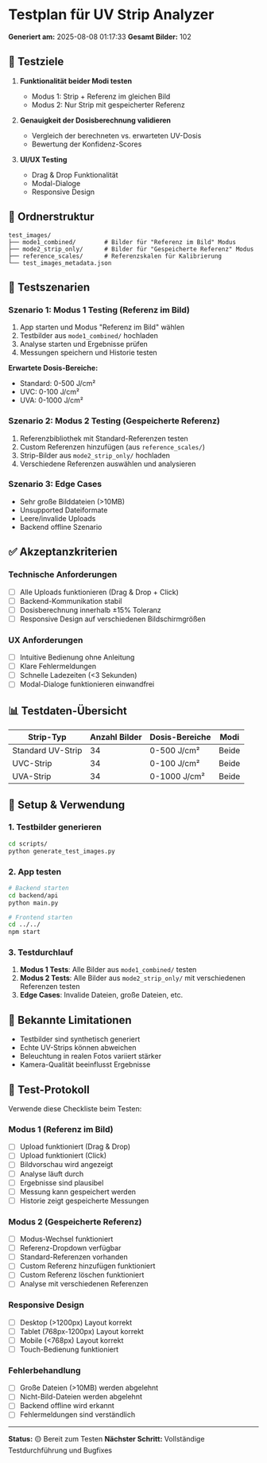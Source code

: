# Testplan für UV Strip Analyzer

**Generiert am:** 2025-08-08 01:17:33
**Gesamt Bilder:** 102

## 🎯 Testziele

1. **Funktionalität beider Modi testen**
   - Modus 1: Strip + Referenz im gleichen Bild
   - Modus 2: Nur Strip mit gespeicherter Referenz

2. **Genauigkeit der Dosisberechnung validieren**
   - Vergleich der berechneten vs. erwarteten UV-Dosis
   - Bewertung der Konfidenz-Scores

3. **UI/UX Testing**
   - Drag & Drop Funktionalität
   - Modal-Dialoge
   - Responsive Design

## 📂 Ordnerstruktur

```
test_images/
├── mode1_combined/        # Bilder für "Referenz im Bild" Modus
├── mode2_strip_only/      # Bilder für "Gespeicherte Referenz" Modus  
├── reference_scales/      # Referenzskalen für Kalibrierung
└── test_images_metadata.json
```

## 🧪 Testszenarien

### Szenario 1: Modus 1 Testing (Referenz im Bild)
1. App starten und Modus "Referenz im Bild" wählen
2. Testbilder aus `mode1_combined/` hochladen
3. Analyse starten und Ergebnisse prüfen
4. Messungen speichern und Historie testen

**Erwartete Dosis-Bereiche:**
- Standard: 0-500 J/cm²
- UVC: 0-100 J/cm²  
- UVA: 0-1000 J/cm²

### Szenario 2: Modus 2 Testing (Gespeicherte Referenz)
1. Referenzbibliothek mit Standard-Referenzen testen
2. Custom Referenzen hinzufügen (aus `reference_scales/`)
3. Strip-Bilder aus `mode2_strip_only/` hochladen
4. Verschiedene Referenzen auswählen und analysieren

### Szenario 3: Edge Cases
- Sehr große Bilddateien (>10MB)
- Unsupported Dateiformate
- Leere/invalide Uploads
- Backend offline Szenario

## ✅ Akzeptanzkriterien

### Technische Anforderungen
- [ ] Alle Uploads funktionieren (Drag & Drop + Click)
- [ ] Backend-Kommunikation stabil
- [ ] Dosisberechnung innerhalb ±15% Toleranz
- [ ] Responsive Design auf verschiedenen Bildschirmgrößen

### UX Anforderungen  
- [ ] Intuitive Bedienung ohne Anleitung
- [ ] Klare Fehlermeldungen
- [ ] Schnelle Ladezeiten (<3 Sekunden)
- [ ] Modal-Dialoge funktionieren einwandfrei

## 📊 Testdaten-Übersicht

| Strip-Typ | Anzahl Bilder | Dosis-Bereiche | Modi |
|-----------|---------------|----------------|------|
| Standard UV-Strip | 34 | 0-500 J/cm² | Beide |
| UVC-Strip | 34 | 0-100 J/cm² | Beide |
| UVA-Strip | 34 | 0-1000 J/cm² | Beide |


## 🔧 Setup & Verwendung

### 1. Testbilder generieren
```bash
cd scripts/
python generate_test_images.py
```

### 2. App testen
```bash
# Backend starten
cd backend/api
python main.py

# Frontend starten  
cd ../../
npm start
```

### 3. Testdurchlauf
1. **Modus 1 Tests**: Alle Bilder aus `mode1_combined/` testen
2. **Modus 2 Tests**: Alle Bilder aus `mode2_strip_only/` mit verschiedenen Referenzen testen
3. **Edge Cases**: Invalide Dateien, große Dateien, etc.

## 🚨 Bekannte Limitationen

- Testbilder sind synthetisch generiert
- Echte UV-Strips können abweichen
- Beleuchtung in realen Fotos variiert stärker
- Kamera-Qualität beeinflusst Ergebnisse

## 📝 Test-Protokoll

Verwende diese Checkliste beim Testen:

### Modus 1 (Referenz im Bild)
- [ ] Upload funktioniert (Drag & Drop)
- [ ] Upload funktioniert (Click)  
- [ ] Bildvorschau wird angezeigt
- [ ] Analyse läuft durch
- [ ] Ergebnisse sind plausibel
- [ ] Messung kann gespeichert werden
- [ ] Historie zeigt gespeicherte Messungen

### Modus 2 (Gespeicherte Referenz)
- [ ] Modus-Wechsel funktioniert
- [ ] Referenz-Dropdown verfügbar
- [ ] Standard-Referenzen vorhanden
- [ ] Custom Referenz hinzufügen funktioniert
- [ ] Custom Referenz löschen funktioniert
- [ ] Analyse mit verschiedenen Referenzen

### Responsive Design
- [ ] Desktop (>1200px) Layout korrekt
- [ ] Tablet (768px-1200px) Layout korrekt  
- [ ] Mobile (<768px) Layout korrekt
- [ ] Touch-Bedienung funktioniert

### Fehlerbehandlung
- [ ] Große Dateien (>10MB) werden abgelehnt
- [ ] Nicht-Bild-Dateien werden abgelehnt
- [ ] Backend offline wird erkannt
- [ ] Fehlermeldungen sind verständlich

---

**Status:** 🟡 Bereit zum Testen
**Nächster Schritt:** Vollständige Testdurchführung und Bugfixes
